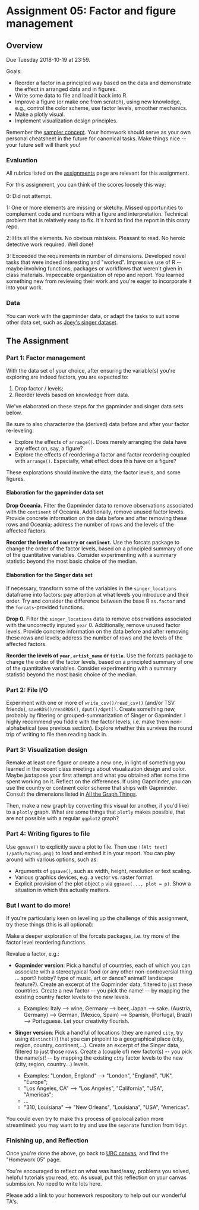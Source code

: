 # Assignment 05: Factor and figure management

## Overview

Due Tuesday 2018-10-19 at 23:59.

Goals:

* Reorder a factor in a principled way based on the data and demonstrate the effect in arranged data and in figures.
* Write some data to file and load it back into R.
* Improve a figure (or make one from scratch), using new knowledge, e.g., control the color scheme, use factor levels, smoother mechanics.
* Make a plotly visual.
* Implement visualization design principles.

Remember the [sampler concept](http://en.wikipedia.org/wiki/Sampler_(needlework)). Your homework should serve as your own personal cheatsheet in the future for canonical tasks. Make things nice -- your future self will thank you!

### Evaluation

All rubrics listed on the [assignments](http://stat545.com/Classroom/assignments/) page are relevant for this assignment.

For this assignment, you can think of the scores loosely this way:

0: Did not attempt.

1: One or more elements are missing or sketchy. Missed opportunities to complement code and numbers with a figure and interpretation. Technical problem that is relatively easy to fix. It's hard to find the report in this crazy repo.

2: Hits all the elements. No obvious mistakes. Pleasant to read. No heroic detective work required. Well done!

3: Exceeded the requirements in number of dimensions. Developed novel tasks that were indeed interesting and "worked". Impressive use of R -- maybe involving functions, packages or workflows that weren't given in class materials. Impeccable organization of repo and report. You learned something new from reviewing their work and you're eager to incorporate it into your work.

### Data

You can work with the gapminder data, or adapt the tasks to suit some other data set, such as [Joey's singer dataset](https://github.com/JoeyBernhardt/singer).

## The Assignment

### Part 1: Factor management

With the data set of your choice, after ensuring the variable(s) you're exploring are indeed factors, you are expected to:

1. Drop factor / levels;
2. Reorder levels based on knowledge from data.

We've elaborated on these steps for the gapminder and singer data sets below.

Be sure to also characterize the (derived) data before and after your factor re-leveling:

* Explore the effects of `arrange()`. Does merely arranging the data have any effect on, say, a figure?
* Explore the effects of reordering a factor and factor reordering coupled with `arrange()`. Especially, what effect does this have on a figure?

These explorations should involve the data, the factor levels, and some figures.

#### Elaboration for the gapminder data set

**Drop Oceania.** Filter the Gapminder data to remove observations associated with the `continent` of Oceania.  Additionally, remove unused factor levels. Provide concrete information on the data before and after removing these rows and Oceania; address the number of rows and the levels of the affected factors.

**Reorder the levels of `country` or `continent`.** Use the forcats package to change the order of the factor levels, based on a principled summary of one of the quantitative variables. Consider experimenting with a summary statistic beyond the most basic choice of the median.

#### Elaboration for the Singer data set

If necessary, transform some of the variables in the `singer_locations` dataframe into factors: pay attention at what levels you introduce and their order. Try and consider the difference between the base R `as.factor` and the `forcats`-provided functions.

**Drop 0.** Filter the `singer_locations` data to remove observations associated with the uncorrectly inputed `year` 0.  Additionally, remove unused factor levels. Provide concrete information on the data before and after removing these rows and levels; address the number of rows and the levels of the affected factors.

**Reorder the levels of `year`, `artist_name` or `title`.** Use the forcats package to change the order of the factor levels, based on a principled summary of one of the quantitative variables. Consider experimenting with a summary statistic beyond the most basic choice of the median.


### Part 2: File I/O

Experiment with one or more of `write_csv()/read_csv()` (and/or TSV friends), `saveRDS()/readRDS()`, `dput()/dget()`. Create something new, probably by filtering or grouped-summarization of Singer or Gapminder. I highly recommend you fiddle with the factor levels, i.e. make them non-alphabetical (see previous section). Explore whether this survives the round trip of writing to file then reading back in.

### Part 3: Visualization design

Remake at least one figure or create a new one, in light of something you learned in the recent class meetings about visualization design and color. Maybe juxtapose your first attempt and what you obtained after some time spent working on it. Reflect on the differences. If using Gapminder, you can use the country or continent color scheme that ships with Gapminder. Consult the dimensions listed in [All the Graph Things](http://stat545.com/graph00_index.html).

Then, make a new graph by converting this visual (or another, if you'd like) to a `plotly` graph. What are some things that `plotly` makes possible, that are not possible with a regular `ggplot2` graph?

### Part 4: Writing figures to file

Use `ggsave()` to explicitly save a plot to file. Then use `![Alt text](/path/to/img.png)` to load and embed it in your report. You can play around with various options, such as:

* Arguments of `ggsave()`, such as width, height, resolution or text scaling.
* Various graphics devices, e.g. a vector vs. raster format.
* Explicit provision of the plot object `p` via `ggsave(..., plot = p)`. Show a situation in which this actually matters.

### But I want to do more!

If you're particularly keen on levelling up the challenge of this assignment, try these things (this is all optional):

Make a deeper exploration of the forcats packages, i.e. try more of the factor level reordering functions.

Revalue a factor, e.g.:

* **Gapminder version**: Pick a handful of countries, each of which you can associate with a stereotypical food (or any other non-controversial thing ... sport? hobby? type of music, art or dance? animal? landscape feature?). Create an excerpt of the Gapminder data, filtered to just these countries. Create a new factor -- you pick the name! -- by mapping the existing country factor levels to the new levels.
    - Examples: Italy --> wine, Germany --> beer, Japan --> sake. (Austria, Germany) --> German, (Mexico, Spain) --> Spanish, (Portugal, Brazil) --> Portuguese. Let your creativity flourish.

* **Singer version**: Pick a handful of locations (they are named `city`, try using `distinct()`) that you can pinpoint to a geographical place (city, region, country, continent,...). Create an excerpt of the Singer data, filtered to just those rows. Create a (couple of) new factor(s) -- you pick the name(s)! -- by mapping the existing `city` factor levels to the new (city, region, country...) levels.
    - Examples: "London, England" --> "London", "England", "UK", "Europe";  
    - "Los Angeles, CA" --> "Los Angeles", "California", "USA", "Americas";
    - ...
    - "310, Louisiana" --> "New Orleans", "Louisiana", "USA", "Americas".  
    
You could even try to make this process of geolocalization more streamlined: you may want to try and use the `separate` function from tidyr.
  
### Finishing up, and Reflection

Once you're done the above, go back to [UBC canvas](https://canvas.ubc.ca/), and find the "Homework 05" page.

You're encouraged to reflect on what was hard/easy, problems you solved, helpful tutorials you read, etc. As usual, put this reflection on your canvas submission. No need to write lots here. 

Please add a link to your homework respository to help out our wonderful TA's.